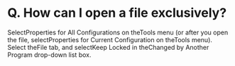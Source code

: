 # Q. How can I open a file exclusively?

SelectProperties for All Configurations on theTools menu (or after you open the file, selectProperties for Current Configuration on theTools menu). Select theFile tab, and selectKeep Locked
in theChanged by Another Program drop-down list box.
